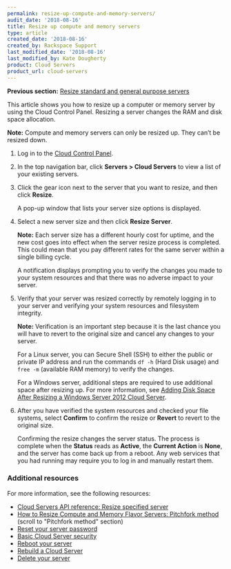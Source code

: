 ```yaml
---
permalink: resize-up-compute-and-memory-servers/
audit_date: '2018-08-16'
title: Resize up compute and memory servers
type: article
created_date: '2018-08-16'
created_by: Rackspace Support
last_modified_date: '2018-08-16'
last_modified_by: Kate Dougherty
product: Cloud Servers
product_url: cloud-servers
---
```


**Previous section:** [Resize standard and general purpose servers](/how-to/resize-standard-and-general-purpose-servers/)

This article shows you how to resize up a computer or memory server by using
the Cloud Control Panel. Resizing a server changes the RAM and disk space
allocation.

**Note:** Compute and memory servers can only be resized up. They can’t be
resized down.

1. Log in to the [Cloud Control Panel](https://mycloud.rackspace.com).

2. In the top navigation bar, click **Servers > Cloud Servers** to view a list
   of your existing servers.

3. Click the gear icon next to the server that you want to resize, and then
   click **Resize**.

   A pop-up window that lists your server size options is displayed.

4. Select a new server size and then click **Resize Server**.

   **Note:** Each server size has a different hourly cost for uptime, and the
   new cost goes into effect when the server resize process is completed. This
   could mean that you pay different rates for the same server within a single
   billing cycle.

   A notification displays prompting you to verify the changes you made to
   your system resources and that there was no adverse impact to your server.

5. Verify that your server was resized correctly by remotely logging in to
   your server and verifying your system resources and filesystem integrity.

   **Note:** Verification is an important step because it is the last chance
   you will have to revert to the original size and cancel any changes to your
   server.

   For a Linux server, you can Secure Shell (SSH) to either the public or
   private IP address and run the commands `df -h` (Hard Disk usage) and
   `free -m` (available RAM memory) to verify the changes.

   For a Windows server, additional steps are required to use additional space
   after resizing up. For more information, see [Adding Disk Space After
   Resizing a Windows Server 2012 Cloud
   Server](/how-to/adding-disk-space-after-resizing-a-windows-server-2012-cloud-server).

6. After you have verified the system resources and checked your file systems,
   select **Confirm** to confirm the resize or **Revert** to revert to the
   original size.

   Confirming the resize changes the server status. The process is complete
   when the **Status** reads as **Active**, the **Current Action** is
   **None**, and the server has come back up from a reboot. Any web services
   that you had running may require you to log in and manually restart them.

### Additional resources

For more information, see the following resources:

- [Cloud Servers API reference: Resize specified server](https://developer.rackspace.com/docs/cloud-servers/v2/api-reference/svr-basic-operations/#resize-specified-server)
- [How to Resize Compute and Memory Flavor Servers: Pitchfork method](https://community.rackspace.com/general/f/general-discussion-forum/8567/how-to-resize-compute-and-memory-flavor-servers) (scroll to "Pitchfork method" section)
- [Reset your server password](/how-to/reset-your-server-password)
- [Basic Cloud Server security](/how-to/basic-cloud-server-security)
- [Reboot your server](/how-to/reboot-your-server)
- [Rebuild a Cloud Server](/how-to/rebuild-a-cloud-server)
- [Delete your server](/how-to/deleting-your-server)
